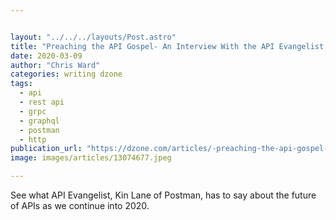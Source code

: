 ```yaml
---


layout: "../../../layouts/Post.astro"
title: "Preaching the API Gospel- An Interview With the API Evangelist, Kin Lane of..."
date: 2020-03-09
author: "Chris Ward"
categories: writing dzone
tags: 
  - api
  - rest api
  - grpc
  - graphql
  - postman
  - http
publication_url: "https://dzone.com/articles/-preaching-the-api-gospel-an-interview-with-the-ap"
image: images/articles/13074677.jpeg

---
```

See what API Evangelist, Kin Lane of Postman, has to say about the future of APIs as we continue into 2020.


